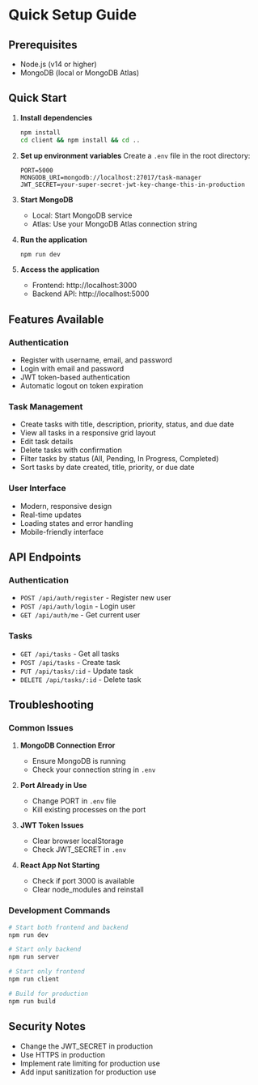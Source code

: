 # Quick Setup Guide

## Prerequisites
- Node.js (v14 or higher)
- MongoDB (local or MongoDB Atlas)

## Quick Start

1. **Install dependencies**
   ```bash
   npm install
   cd client && npm install && cd ..
   ```

2. **Set up environment variables**
   Create a `.env` file in the root directory:
   ```
   PORT=5000
   MONGODB_URI=mongodb://localhost:27017/task-manager
   JWT_SECRET=your-super-secret-jwt-key-change-this-in-production
   ```

3. **Start MongoDB**
   - Local: Start MongoDB service
   - Atlas: Use your MongoDB Atlas connection string

4. **Run the application**
   ```bash
   npm run dev
   ```

5. **Access the application**
   - Frontend: http://localhost:3000
   - Backend API: http://localhost:5000

## Features Available

### Authentication
- Register with username, email, and password
- Login with email and password
- JWT token-based authentication
- Automatic logout on token expiration

### Task Management
- Create tasks with title, description, priority, status, and due date
- View all tasks in a responsive grid layout
- Edit task details
- Delete tasks with confirmation
- Filter tasks by status (All, Pending, In Progress, Completed)
- Sort tasks by date created, title, priority, or due date

### User Interface
- Modern, responsive design
- Real-time updates
- Loading states and error handling
- Mobile-friendly interface

## API Endpoints

### Authentication
- `POST /api/auth/register` - Register new user
- `POST /api/auth/login` - Login user
- `GET /api/auth/me` - Get current user

### Tasks
- `GET /api/tasks` - Get all tasks
- `POST /api/tasks` - Create task
- `PUT /api/tasks/:id` - Update task
- `DELETE /api/tasks/:id` - Delete task

## Troubleshooting

### Common Issues

1. **MongoDB Connection Error**
   - Ensure MongoDB is running
   - Check your connection string in `.env`

2. **Port Already in Use**
   - Change PORT in `.env` file
   - Kill existing processes on the port

3. **JWT Token Issues**
   - Clear browser localStorage
   - Check JWT_SECRET in `.env`

4. **React App Not Starting**
   - Check if port 3000 is available
   - Clear node_modules and reinstall

### Development Commands

```bash
# Start both frontend and backend
npm run dev

# Start only backend
npm run server

# Start only frontend
npm run client

# Build for production
npm run build
```

## Security Notes

- Change the JWT_SECRET in production
- Use HTTPS in production
- Implement rate limiting for production use
- Add input sanitization for production use 